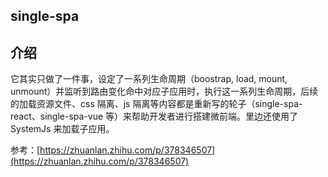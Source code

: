 ## single-spa

## 介绍

它其实只做了一件事，设定了一系列生命周期（boostrap, load, mount, unmount）并监听到路由变化命中对应子应用时，执行这一系列生命周期，后续的加载资源文件、css 隔离、js 隔离等内容都是重新写的轮子（single-spa-react、single-spa-vue 等）来帮助开发者进行搭建微前端。里边还使用了 SystemJs 来加载子应用。

参考：[https://zhuanlan.zhihu.com/p/378346507](https://zhuanlan.zhihu.com/p/378346507)

<img :src="$withBase('/img/design-qiankun-single-spa-01.png')" />
